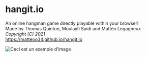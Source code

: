 # hangit.io
An online hangman game directly playable within your browser!  
Made by Thomas Quinton, Moulaylï Saidi and Mattéo Legagneux - *Copyright (C) 2021*  
https://matteoo34.github.io/hangit.io

![Ceci est un exemple d’image](https://example.com/bild.jpg)
